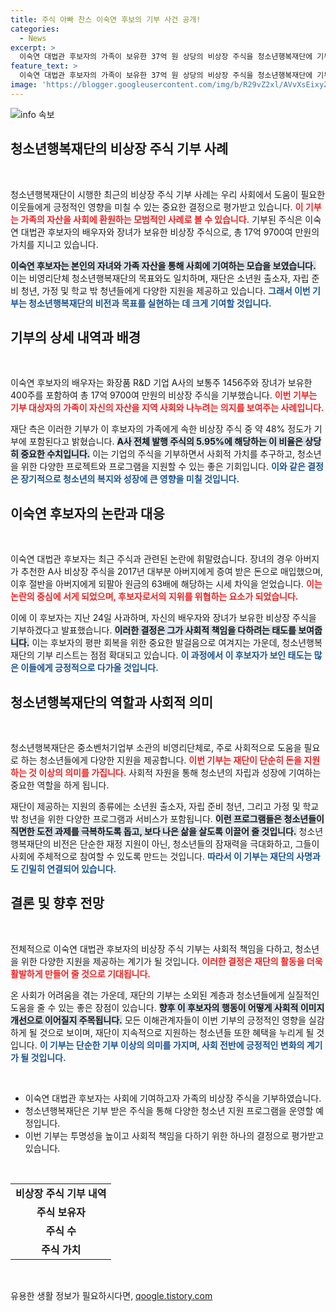 ```yaml
---
title: 주식 아빠 찬스 이숙연 후보의 기부 사건 공개!
categories:
  - News
excerpt: >
  이숙연 대법관 후보자의 가족이 보유한 37억 원 상당의 비상장 주식을 청소년행복재단에 기부했다. 주식 아빠 찬스 논란 속 파장을 이어가는 가운데, 이 후보자는 이번 기부로 사회에 기여하겠다는 의지를 나타냈다.
feature_text: >
  이숙연 대법관 후보자의 가족이 보유한 37억 원 상당의 비상장 주식을 청소년행복재단에 기부했다. 주식 아빠 찬스 논란 속 파장을 이어가는 가운데, 이 후보자는 이번 기부로 사회에 기여하겠다는 의지를 나타냈다.
image: 'https://blogger.googleusercontent.com/img/b/R29vZ2xl/AVvXsEixyZcFfHzMRdzZMjFBmAUKJYCLCGyLL1o632UiGVXcaFdKo_bkvkuCioo0uUKlGfBVcT3P84aROyZIXSBEx3Aw5nCQ3pTgDom1WDC4m8eifvWiAmWEEVb4x6G_l8C0QH225ldMjyaFvpxGEBGNO37VmDTDMHGhJPq73UglMfDca1-0aw/s1600/blogspot.png'
---
```


<p><img src="https://blogger.googleusercontent.com/img/b/R29vZ2xl/AVvXsEixyZcFfHzMRdzZMjFBmAUKJYCLCGyLL1o632UiGVXcaFdKo_bkvkuCioo0uUKlGfBVcT3P84aROyZIXSBEx3Aw5nCQ3pTgDom1WDC4m8eifvWiAmWEEVb4x6G_l8C0QH225ldMjyaFvpxGEBGNO37VmDTDMHGhJPq73UglMfDca1-0aw/s1600/blogspot.png" alt="info 속보" /></p>

<h2 data-ke-size="size26">청소년행복재단의 비상장 주식 기부 사례</h2>

<p data-ke-size="size16">&nbsp;</p>

<p>청소년행복재단이 시행한 최근의 비상장 주식 기부 사례는 우리 사회에서 도움이 필요한 이웃들에게 긍정적인 영향을 미칠 수 있는 중요한 결정으로 평가받고 있습니다. <b><span style="color: #ee2323;">이 기부는 가족의 자산을 사회에 환원하는 모범적인 사례로 볼 수 있습니다.</span></b> 기부된 주식은 이숙연 대법관 후보자의 배우자와 장녀가 보유한 비상장 주식으로, 총 17억 9700여 만원의 가치를 지니고 있습니다. </p>

<p><b><span style="background-color: #21538527;">이숙연 후보자는 본인의 자녀와 가족 자산을 통해 사회에 기여하는 모습을 보였습니다.</span></b> 이는 비영리단체 청소년행복재단의 목표와도 일치하며, 재단은 소년원 출소자, 자립 준비 청년, 가정 및 학교 밖 청년들에게 다양한 지원을 제공하고 있습니다. <b><span style="color: #1a5490;">그래서 이번 기부는 청소년행복재단의 비전과 목표를 실현하는 데 크게 기여할 것입니다.</span></b> </p>

<h2 data-ke-size="size26">기부의 상세 내역과 배경</h2>

<p data-ke-size="size16">&nbsp;</p>

<p>이숙연 후보자의 배우자는 화장품 R&amp;D 기업 A사의 보통주 1456주와 장녀가 보유한 400주를 포함하여 총 17억 9700여 만원의 비상장 주식을 기부했습니다. <b><span style="color: #ee2323;">이번 기부는 기부 대상자의 가족이 자신의 자산을 지역 사회와 나누려는 의지를 보여주는 사례입니다.</span></b> </p>

<p>재단 측은 이러한 기부가 이 후보자의 가족에게 속한 비상장 주식 중 약 48% 정도가 기부에 포함된다고 밝혔습니다. <b><span style="background-color: #21538527;">A사 전체 발행 주식의 5.95%에 해당하는 이 비율은 상당히 중요한 수치입니다.</span></b> 이는 기업의 주식을 기부하면서 사회적 가치를 추구하고, 청소년을 위한 다양한 프로젝트와 프로그램을 지원할 수 있는 좋은 기회입니다. <b><span style="color: #1a5490;">이와 같은 결정은 장기적으로 청소년의 복지와 성장에 큰 영향을 미칠 것입니다.</span></b> </p>

<h2 data-ke-size="size26">이숙연 후보자의 논란과 대응</h2>

<p data-ke-size="size16">&nbsp;</p>

<p>이숙연 대법관 후보자는 최근 주식과 관련된 논란에 휘말렸습니다. 장녀의 경우 아버지가 추천한 A사 비상장 주식을 2017년 대부분 아버지에게 증여 받은 돈으로 매입했으며, 이후 절반을 아버지에게 되팔아 원금의 63배에 해당하는 시세 차익을 얻었습니다. <b><span style="color: #ee2323;">이는 논란의 중심에 서게 되었으며, 후보자로서의 지위를 위협하는 요소가 되었습니다.</span></b> </p>

<p>이에 이 후보자는 지난 24일 사과하며, 자신의 배우자와 장녀가 보유한 비상장 주식을 기부하겠다고 발표했습니다. <b><span style="background-color: #21538527;">이러한 결정은 그가 사회적 책임을 다하려는 태도를 보여줍니다.</span></b> 이는 후보자의 평판 회복을 위한 중요한 발걸음으로 여겨지는 가운데, 청소년행복재단의 기부 리스트는 점점 확대되고 있습니다. <b><span style="color: #1a5490;">이 과정에서 이 후보자가 보인 태도는 많은 이들에게 긍정적으로 다가올 것입니다.</span></b> </p>

<h2 data-ke-size="size26">청소년행복재단의 역할과 사회적 의미</h2>

<p data-ke-size="size16">&nbsp;</p>

<p>청소년행복재단은 중소벤처기업부 소관의 비영리단체로, 주로 사회적으로 도움을 필요로 하는 청소년들에게 다양한 지원을 제공합니다. <b><span style="color: #ee2323;">이번 기부는 재단이 단순히 돈을 지원하는 것 이상의 의미를 가집니다.</span></b> 사회적 자원을 통해 청소년의 자립과 성장에 기여하는 중요한 역할을 하게 됩니다.</p>

<p>재단이 제공하는 지원의 종류에는 소년원 출소자, 자립 준비 청년, 그리고 가정 및 학교 밖 청년을 위한 다양한 프로그램과 서비스가 포함됩니다. <b><span style="background-color: #21538527;">이런 프로그램들은 청소년들이 직면한 도전 과제를 극복하도록 돕고, 보다 나은 삶을 살도록 이끌어 줄 것입니다.</span></b> 청소년행복재단의 비전은 단순한 재정 지원이 아닌, 청소년들의 잠재력을 극대화하고, 그들이 사회에 주체적으로 참여할 수 있도록 만드는 것입니다. <b><span style="color: #1a5490;">따라서 이 기부는 재단의 사명과도 긴밀히 연결되어 있습니다.</span></b> </p>

<h2 data-ke-size="size26">결론 및 향후 전망</h2>

<p data-ke-size="size16">&nbsp;</p>

<p>전체적으로 이숙연 대법관 후보자의 비상장 주식 기부는 사회적 책임을 다하고, 청소년을 위한 다양한 지원을 제공하는 계기가 될 것입니다. <b><span style="color: #ee2323;">이러한 결정은 재단의 활동을 더욱 활발하게 만들어 줄 것으로 기대됩니다.</span></b> </p>

<p>온 사회가 어려움을 겪는 가운데, 재단의 기부는 소외된 계층과 청소년들에게 실질적인 도움을 줄 수 있는 좋은 장점이 있습니다. <b><span style="background-color: #21538527;">향후 이 후보자의 행동이 어떻게 사회적 이미지 개선으로 이어질지 주목됩니다.</span></b> 모든 이해관계자들이 이번 기부의 긍정적인 영향을 실감하게 될 것으로 보이며, 재단이 지속적으로 지원하는 청소년들 또한 혜택을 누리게 될 것입니다. <b><span style="color: #1a5490;">이 기부는 단순한 기부 이상의 의미를 가지며, 사회 전반에 긍정적인 변화의 계기가 될 것입니다.</span></b> </p>

<p data-ke-size="size16">&nbsp;</p>

<ul>
  <li>이숙연 대법관 후보자는 사회에 기여하고자 가족의 비상장 주식을 기부하였습니다.</li>
  <li>청소년행복재단은 기부 받은 주식을 통해 다양한 청소년 지원 프로그램을 운영할 예정입니다.</li>
  <li>이번 기부는 투명성을 높이고 사회적 책임을 다하기 위한 하나의 결정으로 평가받고 있습니다.</li>
</ul>

<p data-ke-size="size16">&nbsp;</p>

<table>
  <tr>
    <td style="text-align: center; height: 17px;"><b>비상장 주식 기부 내역</b></td>
  </tr>
  <tr>
    <td style="text-align: center; height: 17px;"><b>주식 보유자</b></td>
  </tr>
  <tr>
    <td style="text-align: center; height: 17px;"><b>주식 수</b></td>
  </tr>
  <tr>
    <td style="text-align: center; height: 17px;"><b>주식 가치</b></td>
  </tr>
</table>

<p data-ke-size="size16">&nbsp;</p>
유용한 생활 정보가 필요하시다면, <a href="https://qoogle.tistory.com" rel="dofollow">qoogle.tistory.com</a>


